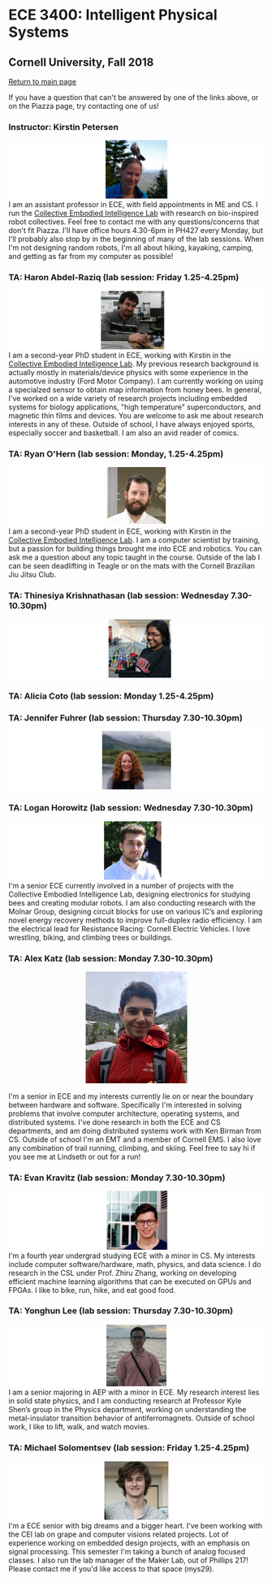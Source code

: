 # ECE 3400: Intelligent Physical Systems
## Cornell University, Fall 2018

[Return to main page](https://cei-lab.github.io/ece3400-2018/)

If you have a question that can't be answered by one of the links above, or on the Piazza page, try contacting one of us!

### Instructor: Kirstin Petersen

![Kirstin](./images/Kirstin.png)
I am an assistant professor in ECE, with field appointments in ME and CS. I run the [Collective Embodied Intelligence Lab](http://cei.ece.cornell.edu/) with research on bio-inspired robot collectives. Feel free to contact me with any questions/concerns that don't fit Piazza. I'll have office hours 4.30-6pm in PH427 every Monday, but I'll probably also stop by in the beginning of many of the lab sessions. When I'm not designing random robots, I'm all about hiking, kayaking, camping, and getting as far from my computer as possible!

### TA: Haron Abdel-Raziq (lab session: Friday 1.25-4.25pm)

![Haron](./images/Haron.png)
I am a second-year PhD student in ECE, working with Kirstin in the [Collective Embodied Intelligence Lab](http://cei.ece.cornell.edu/). My previous research background is actually mostly in materials/device physics with some experience in the automotive industry (Ford Motor Company). I am currently working on using a specialzed sensor to obtain map information from honey bees. In general, I've worked on a wide variety of research projects including embedded systems for biology applications, "high temperature" superconductors, and magnetic thin films and devices. You are welcome to ask me about research interests in any of these. Outside of school, I have always enjoyed sports, especially soccer and basketball. I am also an avid reader of comics. 

### TA: Ryan O'Hern (lab session: Monday, 1.25-4.25pm)

![Ryan](./images/Ryan.png)
I am a second-year PhD student in ECE, working with Kirstin in the [Collective Embodied Intelligence Lab](http://cei.ece.cornell.edu/). I am a computer scientist by training, but a passion for building things brought me into ECE and robotics. You can ask me a question about any topic taught in the course. Outside of the lab I can be seen deadlifting in Teagle or on the mats with the Cornell Brazilian Jiu Jitsu Club.

### TA: Thinesiya Krishnathasan (lab session: Wednesday 7.30-10.30pm)

![Thinesiya](./images/Thinesiya.png)

### TA: Alicia Coto (lab session: Monday 1.25-4.25pm)

### TA: Jennifer Fuhrer (lab session: Thursday 7.30-10.30pm)

![Jennifer](./images/Jennifer2.png)

### TA: Logan Horowitz (lab session: Wednesday 7.30-10.30pm)

![Logan](./images/Logan.png)
I'm a senior ECE currently involved in a number of projects with the Collective Embodied Intelligence Lab, designing electronics for studying bees and creating modular robots.  I am also conducting research with the Molnar Group, designing circuit blocks for use on various IC’s and exploring novel energy recovery methods to improve full-duplex radio efficiency.  I am the electrical lead for Resistance Racing: Cornell Electric Vehicles.  I love wrestling, biking, and climbing trees or buildings.

### TA: Alex Katz (lab session: Monday 7.30-10.30pm)

<p align="center">
  <img width="200" height="220" src="./images/Alex.png">
</p>
I'm a senior in ECE and my interests currently lie on or near the boundary between hardware and software. Specifically I'm interested in solving problems that involve computer architecture, operating systems, and distributed systems. I've done research in both the ECE and CS departments, and am doing distributed systems work with Ken Birman from CS. Outside of school I'm an EMT and a member of Cornell EMS. I also love any combination of trail running, climbing, and skiing. Feel free to say hi if you see me at Lindseth or out for a run!


### TA: Evan Kravitz (lab session: Monday 7.30-10.30pm)

![Evan](./images/Evan.png)
I'm a fourth year undergrad studying ECE with a minor in CS. My interests include computer software/hardware, math, physics, and data science. I do research in the CSL under Prof. Zhiru Zhang, working on developing efficient machine learning algorithms that can be executed on GPUs and FPGAs. I like to bike, run, hike, and eat good food. 

### TA: Yonghun Lee (lab session: Thursday 7.30-10.30pm)

![Yonghun](./images/Yonghun.png)
I am a senior majoring in AEP with a minor in ECE. My research interest lies in solid state physics, and I am conducting research at Professor Kyle Shen’s group in the Physics department, working on understanding the metal-insulator transition behavior of antiferromagnets. Outside of school work, I like to lift, walk, and watch movies. 

### TA: Michael Solomentsev (lab session: Friday 1.25-4.25pm)

![Michael](./images/Michael.png)
I'm a ECE senior with big dreams and a bigger heart. I've been working with the CEI lab on grape and computer visions related projects. Lot of experience working on embedded design projects, with an emphasis on signal processing. This semester I'm taking a bunch of analog focused classes. I also run the lab manager of the Maker Lab, out of Phillips 217! Please contact me if you'd like access to that space (mys29). 


